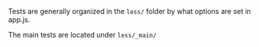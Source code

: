 Tests are generally organized in the `less/` folder by what options are set in app.js.

The main tests are located under `less/_main/`